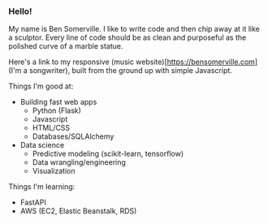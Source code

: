 ### Hello!

My name is Ben Somerville. I like to write code and then chip away at it like a sculptor. Every line of code should be as clean and purposeful as the polished curve of a marble statue.

Here's a link to my responsive (music website)[https://bensomerville.com] (I'm a songwriter), built from the ground up with simple Javascript.

Things I'm good at:
- Building fast web apps
    - Python (Flask)
    - Javascript
    - HTML/CSS
    - Databases/SQLAlchemy
- Data science
    - Predictive modeling (scikit-learn, tensorflow)
    - Data wrangling/engineering
    - Visualization

Things I'm learning:
- FastAPI
- AWS (EC2, Elastic Beanstalk, RDS)
